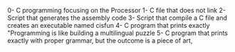 0- C programming focusing on the Processor
1- C file that does not link
2- Script that generates the assembly code
3- Script that compile a C file and creates an executable named cisfun
4- C program that prints exactly "Programming is like building a multilingual puzzle
5- C program that prints exactly with proper grammar, but the outcome is a piece of art,
